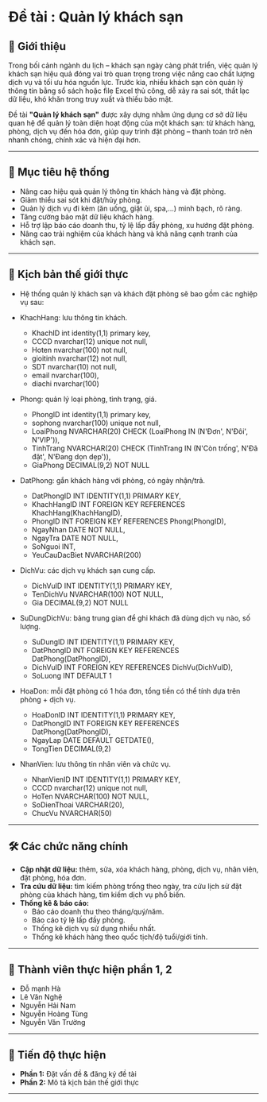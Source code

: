 # Đề tài : Quản lý khách sạn

## 📌 Giới thiệu

Trong bối cảnh ngành du lịch – khách sạn ngày càng phát triển, việc quản lý khách sạn hiệu quả đóng vai trò quan trọng trong việc nâng cao chất lượng dịch vụ và tối ưu hóa nguồn lực. Trước kia, nhiều khách sạn còn quản lý thông tin bằng sổ sách hoặc file Excel thủ công, dễ xảy ra sai sót, thất lạc dữ liệu, khó khăn trong truy xuất và thiếu bảo mật.  

Đề tài **"Quản lý khách sạn"** được xây dựng nhằm ứng dụng cơ sở dữ liệu quan hệ để quản lý toàn diện hoạt động của một khách sạn: từ khách hàng, phòng, dịch vụ đến hóa đơn, giúp quy trình đặt phòng – thanh toán trở nên nhanh chóng, chính xác và hiện đại hơn.

---

## 🎯 Mục tiêu hệ thống

- Nâng cao hiệu quả quản lý thông tin khách hàng và đặt phòng.
- Giảm thiểu sai sót khi đặt/hủy phòng.
- Quản lý dịch vụ đi kèm (ăn uống, giặt ủi, spa,…) minh bạch, rõ ràng.
- Tăng cường bảo mật dữ liệu khách hàng.
- Hỗ trợ lập báo cáo doanh thu, tỷ lệ lấp đầy phòng, xu hướng đặt phòng.
- Nâng cao trải nghiệm của khách hàng và khả năng cạnh tranh của khách sạn.

---

## 🏨 Kịch bản thế giới thực

- Hệ thống quản lý khách sạn và khách đặt phòng sẽ bao gồm các nghiệp vụ sau:
- KhachHang: lưu thông tin khách.
  - KhachID int identity(1,1) primary key,
  - CCCD nvarchar(12) unique not null,
  - Hoten nvarchar(100) not null,
  - gioitinh nvarchar(12) not null,
  - SDT nvarchar(10) not null,
  - email nvarchar(100),
  - diachi nvarchar(100)
  
- Phong: quản lý loại phòng, tình trạng, giá.
  - PhongID int identity(1,1) primary key,
  - sophong nvarchar(100) unique not null,
  - LoaiPhong NVARCHAR(20) CHECK (LoaiPhong IN (N'Đơn', N'Đôi', N'VIP')),
  - TinhTrang NVARCHAR(20) CHECK (TinhTrang IN (N'Còn trống', N'Đã đặt', N'Đang dọn dẹp')),
  - GiaPhong DECIMAL(9,2) NOT NULL
  
- DatPhong: gắn khách hàng với phòng, có ngày nhận/trả.
  - DatPhongID INT IDENTITY(1,1) PRIMARY KEY,
  - KhachHangID INT FOREIGN KEY REFERENCES KhachHang(KhachHangID),
  - PhongID INT FOREIGN KEY REFERENCES Phong(PhongID),
  - NgayNhan DATE NOT NULL,
  - NgayTra DATE NOT NULL,
  - SoNguoi INT,
  - YeuCauDacBiet NVARCHAR(200)
  
- DichVu: các dịch vụ khách sạn cung cấp.
  - DichVuID INT IDENTITY(1,1) PRIMARY KEY,
  - TenDichVu NVARCHAR(100) NOT NULL,
  - Gia DECIMAL(9,2) NOT NULL
  
- SuDungDichVu: bảng trung gian để ghi khách đã dùng dịch vụ nào, số lượng.
  - SuDungID INT IDENTITY(1,1) PRIMARY KEY,
  - DatPhongID INT FOREIGN KEY REFERENCES DatPhong(DatPhongID),
  - DichVuID INT FOREIGN KEY REFERENCES DichVu(DichVuID),
  - SoLuong INT DEFAULT 1
  
- HoaDon: mỗi đặt phòng có 1 hóa đơn, tổng tiền có thể tính dựa trên phòng + dịch vụ.
  - HoaDonID INT IDENTITY(1,1) PRIMARY KEY,
  - DatPhongID INT FOREIGN KEY REFERENCES DatPhong(DatPhongID),
  - NgayLap DATE DEFAULT GETDATE(),
  - TongTien DECIMAL(9,2)
  
- NhanVien: lưu thông tin nhân viên và chức vụ.
  - NhanVienID INT IDENTITY(1,1) PRIMARY KEY,
  - CCCD nvarchar(12) unique not null,
  - HoTen NVARCHAR(100) NOT NULL,
  - SoDienThoai VARCHAR(20),
  - ChucVu NVARCHAR(50)
---

## 🛠️ Các chức năng chính

- **Cập nhật dữ liệu:** thêm, sửa, xóa khách hàng, phòng, dịch vụ, nhân viên, đặt phòng, hóa đơn.
- **Tra cứu dữ liệu:** tìm kiếm phòng trống theo ngày, tra cứu lịch sử đặt phòng của khách hàng, tìm kiếm dịch vụ phổ biến.
- **Thống kê & báo cáo:**
  - Báo cáo doanh thu theo tháng/quý/năm.
  - Báo cáo tỷ lệ lấp đầy phòng.
  - Thống kê dịch vụ sử dụng nhiều nhất.
  - Thống kê khách hàng theo quốc tịch/độ tuổi/giới tính.

---

## 👥 Thành viên thực hiện phần 1, 2

- Đỗ mạnh Hà
- Lê Văn Nghệ
- Nguyễn Hải Nam
- Nguyễn Hoàng Tùng
- Nguyễn Văn Trường

---

## 📅 Tiến độ thực hiện

- **Phần 1:** Đặt vấn đề & đăng ký đề tài  
- **Phần 2:** Mô tả kịch bản thế giới thực  
---

